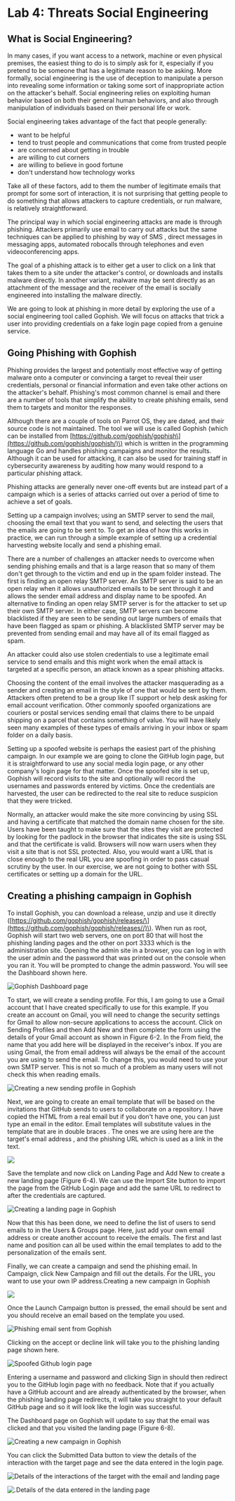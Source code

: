 # Lab 4: Threats Social Engineering

## What is Social Engineering? <a id="what-is-social-engineering"></a>

In many cases, if you want access to a network, machine or even physical premises, the easiest thing to do is to simply ask for it, especially if you pretend to be someone that has a legitimate reason to be asking. More formally, social engineering is the use of deception to manipulate a person into revealing some information or taking some sort of inappropriate action on the attacker's behalf. Social engineering relies on exploiting human behavior based on both their general human behaviors, and also through manipulation of individuals based on their personal life or work.

Social engineering takes advantage of the fact that people generally:

* want to be helpful
* tend to trust people and communications that come from trusted people
* are concerned about getting in trouble
* are willing to cut corners
* are willing to believe in good fortune
* don't understand how technology works

Take all of these factors, add to them the number of legitimate emails that prompt for some sort of interaction, it is not surprising that getting people to do something that allows attackers to capture credentials, or run malware, is relatively straightforward.

The principal way in which social engineering attacks are made is through phishing. Attackers primarily use email to carry out attacks but the same techniques can be applied to phishing by way of SMS , direct messages in messaging apps, automated robocalls through telephones and even videoconferencing apps.

The goal of a phishing attack is to either get a user to click on a link that takes them to a site under the attacker's control, or downloads and installs malware directly. In another variant, malware may be sent directly as an attachment of the message and the receiver of the email is socially engineered into installing the malware directly.

We are going to look at phishing in more detail by exploring the use of a social engineering tool called Gophish. We will focus on attacks that trick a user into providing credentials on a fake login page copied from a genuine service.

## Going Phishing with Gophish <a id="going-phishing-with-gophish"></a>

Phishing provides the largest and potentially most effective way of getting malware onto a computer or convincing a target to reveal their user credentials, personal or financial information and even take other actions on the attacker's behalf. Phishing's most common channel is email and there are a number of tools that simplify the ability to create phishing emails, send them to targets and monitor the responses.

Although there are a couple of tools on Parrot OS, they are dated, and their source code is not maintained. The tool we will use is called Gophish \(which can be installed from [https://github.com/gophish/gophish\](https://github.com/gophish/gophish/)\) which is written in the programming language Go and handles phishing campaigns and monitor the results. Although it can be used for attacking, it can also be used for training staff in cybersecurity awareness by auditing how many would respond to a particular phishing attack.

Phishing attacks are generally never one-off events but are instead part of a campaign which is a series of attacks carried out over a period of time to achieve a set of goals.

Setting up a campaign involves; using an SMTP server to send the mail, choosing the email text that you want to send, and selecting the users that the emails are going to be sent to. To get an idea of how this works in practice, we can run through a simple example of setting up a credential harvesting website locally and send a phishing email.

There are a number of challenges an attacker needs to overcome when sending phishing emails and that is a large reason that so many of them don't get through to the victim and end up in the spam folder instead. The first is finding an open relay SMTP server. An SMTP server is said to be an open relay when it allows unauthorized emails to be sent through it and allows the sender email address and display name to be spoofed. An alternative to finding an open relay SMTP server is for the attacker to set up their own SMTP server. In either case, SMTP servers can become blacklisted if they are seen to be sending out large numbers of emails that have been flagged as spam or phishing. A blacklisted SMTP server may be prevented from sending email and may have all of its email flagged as spam.

An attacker could also use stolen credentials to use a legitimate email service to send emails and this might work when the email attack is targeted at a specific person, an attack known as a spear phishing attacks.

Choosing the content of the email involves the attacker masquerading as a sender and creating an email in the style of one that would be sent by them. Attackers often pretend to be a group like IT support or help desk asking for email account verification. Other commonly spoofed organizations are couriers or postal services sending email that claims there to be unpaid shipping on a parcel that contains something of value. You will have likely seen many examples of these types of emails arriving in your inbox or spam folder on a daily basis.

Setting up a spoofed website is perhaps the easiest part of the phishing campaign. In our example we are going to clone the GitHub login page, but it is straightforward to use any social media login page, or any other company's login page for that matter. Once the spoofed site is set up, Gophish will record visits to the site and optionally will record the usernames and passwords entered by victims. Once the credentials are harvested, the user can be redirected to the real site to reduce suspicion that they were tricked.

Normally, an attacker would make the site more convincing by using SSL and having a certificate that matched the domain name chosen for the site. Users have been taught to make sure that the sites they visit are protected by looking for the padlock in the browser that indicates the site is using SSL and that the certificate is valid. Browsers will now warn users when they visit a site that is not SSL protected. Also, you would want a URL that is close enough to the real URL you are spoofing in order to pass casual scrutiny by the user. In our exercise, we are not going to bother with SSL certificates or setting up a domain for the URL.

## Creating a phishing campaign in Gophish <a id="creating-a-phishing-campaign-in-gophish"></a>

To install Gophish, you can download a release, unzip and use it directly \([https://github.com/gophish/gophish/releases/\](https://github.com/gophish/gophish/releases//)\). When run as root, Gophish will start two web servers, one on port 80 that will host the phishing landing pages and the other on port 3333 which is the administration site. Opening the admin site in a browser, you can log in with the user admin and the password that was printed out on the console when you ran it. You will be prompted to change the admin password. You will see the Dashboard shown here.

![Gophish Dashboard page](https://gblobscdn.gitbook.com/assets%2Fethical-hacking-with-hackthebox%2F-MZGDbfPvhLivi0-cB-D%2F-MZGE6hVuxhCaQ6k8bB7%2F0.png?alt=media)

To start, we will create a sending profile. For this, I am going to use a Gmail account that I have created specifically to use for this example. If you create an account on Gmail, you will need to change the security settings for Gmail to allow non-secure applications to access the account. Click on Sending Profiles and then Add New and then complete the form using the details of your Gmail account as shown in Figure 6-2. In the From field, the name that you add here will be displayed in the receiver's inbox. If you are using Gmail, the from email address will always be the email of the account you are using to send the email. To change this, you would need to use your own SMTP server. This is not so much of a problem as many users will not check this when reading emails.

![Creating a new sending profile in Gophish](https://gblobscdn.gitbook.com/assets%2Fethical-hacking-with-hackthebox%2F-MZGDbfPvhLivi0-cB-D%2F-MZGE6hWSS3wSOQ4ShPY%2F1.png?alt=media)

Next, we are going to create an email template that will be based on the invitations that GitHub sends to users to collaborate on a repository. I have copied the HTML from a real email but if you don't have one, you can just type an email in the editor. Email templates will substitute values in the template that are in double braces . The ones we are using here are the target's email address , and the phishing URL which is used as a link in the text.

![](https://gblobscdn.gitbook.com/assets%2Fethical-hacking-with-hackthebox%2F-MZGDbfPvhLivi0-cB-D%2F-MZGE6hXtV0Ld5HKo-Jd%2F2.png?alt=media)

Save the template and now click on Landing Page and Add New to create a new landing page \(Figure 6-4\). We can use the Import Site button to import the page from the GitHub Login page and add the same URL to redirect to after the credentials are captured.

![Creating a landing page in Gophish](https://gblobscdn.gitbook.com/assets%2Fethical-hacking-with-hackthebox%2F-MZGDbfPvhLivi0-cB-D%2F-MZGE6hYyoLG-jpsu7Mr%2F3.png?alt=media)

Now that this has been done, we need to define the list of users to send emails to in the Users & Groups page. Here, just add your own email address or create another account to receive the emails. The first and last name and position can all be used within the email templates to add to the personalization of the emails sent.

Finally, we can create a campaign and send the phishing email. In Campaign, click New Campaign and fill out the details. For the URL, you want to use your own IP address.Creating a new campaign in Gophish

![](https://gblobscdn.gitbook.com/assets%2Fethical-hacking-with-hackthebox%2F-MZGDbfPvhLivi0-cB-D%2F-MZGE6hZ0jrd7zEgj186%2F4.png?alt=media)

Once the Launch Campaign button is pressed, the email should be sent and you should receive an email based on the template you used.

![Phishing email sent from Gophish](https://gblobscdn.gitbook.com/assets%2F-M8JUFT2qjA1kHV7SeEI%2F-MZGDbfPvhLivi0-cB-D%2F-MZGF6bUOyFbKiBpdmoJ%2Fgophish1.png?alt=media&token=5fcce1ff-e69e-43e1-9b3d-adf82d23a1e3)

Clicking on the accept or decline link will take you to the phishing landing page shown here.

![Spoofed Github login page](https://gblobscdn.gitbook.com/assets%2F-M8JUFT2qjA1kHV7SeEI%2F-MZGDbfPvhLivi0-cB-D%2F-MZGFH-H7M4mJ0_2waBQ%2Fgophish2.png?alt=media&token=97ff3c2a-9bcf-475f-8c73-9693c51d8ed7)

Entering a username and password and clicking Sign in should then redirect you to the GitHub login page with no feedback. Note that if you actually have a GitHub account and are already authenticated by the browser, when the phishing landing page redirects, it will take you straight to your default GitHub page and so it will look like the login was successful.

The Dashboard page on Gophish will update to say that the email was clicked and that you visited the landing page \(Figure 6-8\).

![Creating a new campaign in Gophish](https://gblobscdn.gitbook.com/assets%2F-M8JUFT2qjA1kHV7SeEI%2F-MZGDbfPvhLivi0-cB-D%2F-MZGFNNZIlOz0FCfnVfv%2Fgophish3.png?alt=media&token=0475238b-9165-4152-aa58-a3edf26366af)

You can click the Submitted Data button to view the details of the interaction with the target page  and see the data entered in the login page. 

![Details of the interactions of the target with the email and landing page](https://gblobscdn.gitbook.com/assets%2Fethical-hacking-with-hackthebox%2F-MZGDbfPvhLivi0-cB-D%2F-MZGE6hcgYF7sBTa7Iwb%2F8.png?alt=media)

![.Details of the data entered in the landing page](https://gblobscdn.gitbook.com/assets%2Fethical-hacking-with-hackthebox%2F-MZGDbfPvhLivi0-cB-D%2F-MZGE6hdYKWWWnsFXt6f%2F9.png?alt=media)

